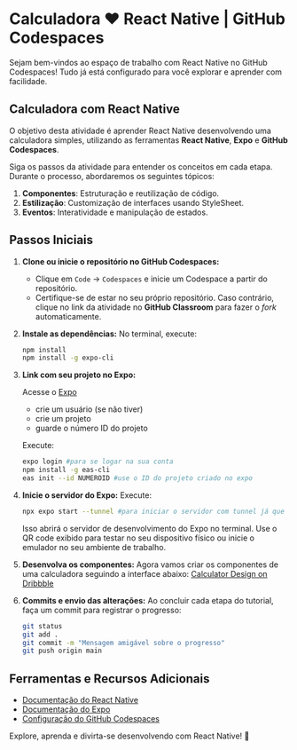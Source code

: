
# Calculadora ❤️ React Native | GitHub Codespaces

Sejam bem-vindos ao espaço de trabalho com React Native no GitHub Codespaces! Tudo já está configurado para você explorar e aprender com facilidade.

## Calculadora com React Native

O objetivo desta atividade é aprender React Native desenvolvendo uma calculadora simples, utilizando as ferramentas **React Native**, **Expo** e **GitHub Codespaces**. 

Siga os passos da atividade para entender os conceitos em cada etapa. Durante o processo, abordaremos os seguintes tópicos:

1. **Componentes**: Estruturação e reutilização de código.
2. **Estilização**: Customização de interfaces usando StyleSheet.
3. **Eventos**: Interatividade e manipulação de estados.

## Passos Iniciais

1. **Clone ou inicie o repositório no GitHub Codespaces:**
   - Clique em `Code` -> `Codespaces` e inicie um Codespace a partir do repositório.
   - Certifique-se de estar no seu próprio repositório. Caso contrário, clique no link da atividade no **GitHub Classroom** para fazer o _fork_ automaticamente.

2. **Instale as dependências:**
   No terminal, execute:
   ```bash
   npm install
   npm install -g expo-cli
   ```

3. **Link com seu projeto no Expo:**

   Acesse o [Expo](https://expo.dev/)
   - crie um usuário (se não tiver)
   - crie um projeto
   - guarde o número ID do projeto

   Execute:
   ```bash
   expo login #para se logar na sua conta
   npm install -g eas-cli
   eas init --id NUMEROID #use o ID do projeto criado no expo 
   ```

4. **Inicie o servidor do Expo:**
   Execute:
   ```bash
   npx expo start --tunnel #para iniciar o servidor com tunnel já que estamos usando uma máquina virtual (CodeSpace)
   ```
   Isso abrirá o servidor de desenvolvimento do Expo no terminal. Use o QR code exibido para testar no seu dispositivo físico ou inicie o emulador no seu ambiente de trabalho.

5. **Desenvolva os componentes:**
   Agora vamos criar os componentes de uma calculadora seguindo a interface abaixo:
   [Calculator Design on Dribbble](https://dribbble.com/shots/14709020-Calculator)

6. **Commits e envio das alterações:**
   Ao concluir cada etapa do tutorial, faça um commit para registrar o progresso:
   ```bash
   git status
   git add .
   git commit -m "Mensagem amigável sobre o progresso"
   git push origin main
   ```

## Ferramentas e Recursos Adicionais

- [Documentação do React Native](https://reactnative.dev/)
- [Documentação do Expo](https://docs.expo.dev/)
- [Configuração do GitHub Codespaces](https://docs.github.com/en/codespaces)

Explore, aprenda e divirta-se desenvolvendo com React Native! 🌟
